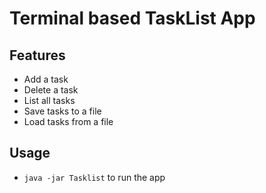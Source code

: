 # Terminal based TaskList App
## Features
- Add a task
- Delete a task
- List all tasks
- Save tasks to a file
- Load tasks from a file

## Usage
- `java -jar Tasklist` to run the app


